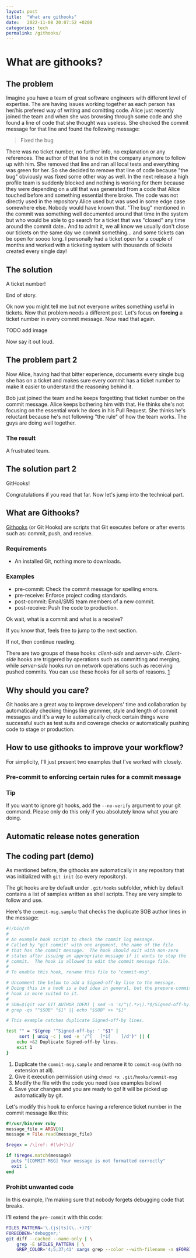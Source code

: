 ```yaml
---
layout: post
title:  "What are githooks"
date:   2022-11-08 20:07:52 +0200
categories: tech
permalink: /githooks/
---
```


# What are githooks?
## The problem
Imagine you have a team of great software engineers with different level of expertise. 
The are having issues working together as each person has her/his prefered way of writing and comitting code.
Alice just recently joined the team and when she was browsing through some code and she found a line of code that she thought was useless.
She checked the commit message for that line and found the following message:

> Fixed the bug

There was no ticket number, no further info, no explanation or any references. The author of that line is not in the company anymore to follow up with him.
She removed that line and ran all local tests and everything was green for her. 
So she decided to remove that line of code because "the bug" obviously was fixed some other way as well.
In the next release a high profile team is suddenly blocked and nothing is working for them because they were depending on a util that was generated from a code that Alice touched before and something essential there broke.
The code was not directly used in the repository Alice used but was used in some edge case somewhere else. Nobody would have known that. "The bug" mentioned in the commit was something well documented around that time in the system but who would be able to go search for a ticket that was "closed" any time around the commit date.. And to admit it, we all know we usually don't close our tickets on the same day we commit something... and some tickets can be open for soooo long. I personally had a ticket open for a couple of months and worked with a ticketing system with thousands of tickets created every single day! 

## The solution
A ticket number!

End of story.

Ok now you might tell me but not everyone writes something useful in tickets. Now that problem needs a different post. Let's focus on __forcing__ a ticket number in every commit message. Now read that again.

TODO add image

Now say it out loud.

## The problem part 2
Now Alice, having had that bitter experience, documents every single bug she has on a ticket and makes sure every commit has a ticket number to make it easier to understand the reasoning behind it.

Bob just joined the team and he keeps forgetting that ticket number on the commit message.
Alice keeps bothering him with that.
He thinks she's not focusing on the essential work he does in his Pull Request. She thinks he's reluctant because he's not following "the rule" of how the team works. The guys are doing well together.

### The result
A frustrated team.

## The solution part 2
GitHooks!

Congratulations if you read that far. Now let's jump into the technical part.

## What are Githooks?
[Githooks](https://githooks.com/) (or Git Hooks) are scripts that Git executes before or after events such as: commit, push, and receive.

### Requirements
* An installed Git, nothing more to downloads.

### Examples

* pre-commit: Check the commit message for spelling errors.
* pre-receive: Enforce project coding standards.
* post-commit: Email/SMS team members of a new commit.
* post-receive: Push the code to production.

Ok wait, what is a commit and what is a receive?

If you know that, feels free to jump to the next section.

If not, then continue reading.

<!--- do we need this part?
-->
There are two groups of these hooks: *client-side* and *server-side*. 
*Client-side* hooks are triggered by operations such as committing and merging, 
while *server-side* hooks run on network operations such as receiving pushed commits. 
You can use these hooks for all sorts of reasons. [1](https://git-scm.com/book/en/v2/Customizing-Git-Git-Hooks)

<!--- These scripts run before and after pushes to the server.-->

<!---todo add figure-->



## Why should you care?

Git hooks are a great way to improve developers' time and collaboration by automatically checking things like grammer, style and length of commit messages and it's a way to automatically check certain things were successful such as test suits and coverage checks or automatically pushing code to stage or production.

## How to use githooks to improve your workflow?

For simplicity, I'll just present two examples that I've worked with closely.

### Pre-commit to enforcing certain rules for a commit message


### Tip
If you want to ignore git hooks, add the  `--no-verify` argument to your git command. Please only do this only if you absolutely know what you are doing.

## Automatic release notes generation

## The coding part (demo)
As mentioned before, the githooks are automatically in any repository that was initialized with `git init` (so every repository).

The git hooks are by default under `.git/hooks` subfolder, which by default contains a list of samples written as shell scripts. They are very simple to follow and use.

Here's the `commit-msg.sample` that checks the duplicate SOB author lines in the message:
```bash
#!/bin/sh
#
# An example hook script to check the commit log message.
# Called by "git commit" with one argument, the name of the file
# that has the commit message.  The hook should exit with non-zero
# status after issuing an appropriate message if it wants to stop the
# commit.  The hook is allowed to edit the commit message file.
#
# To enable this hook, rename this file to "commit-msg".

# Uncomment the below to add a Signed-off-by line to the message.
# Doing this in a hook is a bad idea in general, but the prepare-commit-msg
# hook is more suited to it.
#
# SOB=$(git var GIT_AUTHOR_IDENT | sed -n 's/^\(.*>\).*$/Signed-off-by: \1/p')
# grep -qs "^$SOB" "$1" || echo "$SOB" >> "$1"

# This example catches duplicate Signed-off-by lines.

test "" = "$(grep '^Signed-off-by: ' "$1" |
	 sort | uniq -c | sed -e '/^[ 	]*1[ 	]/d')" || {
	echo >&2 Duplicate Signed-off-by lines.
	exit 1
}
```

1. Duplicate the `commit-msg.sample` and rename it to `commit-msg` (with no extension at all).
1. Give it execution permission using `chmod +x .git/hooks/commit-msg`
1. Modify the file with the code you need (see examples below)
1. Save your changes and you are ready to go! It will be picked up automatically by git.

Let's modify this hook to enforce having a reference ticket number in the commit message like this:
```ruby
#!/usr/bin/env ruby
message_file = ARGV[0]
message = File.read(message_file)

$regex = /\[ref: #(\d+)\]/

if !$regex.match(message)
  puts "[COMMIT-MSG] Your message is not formatted correctly"
  exit 1
end
```

### Prohibt unwanted code
In this example, I'm making sure that nobody forgets debugging code that breaks.

I'll extend the `pre-commit` with this code:

```bash
FILES_PATTERN='\.(js|ts)(\..+)?$'
FORBIDDEN='debugger;'
git diff --cached --name-only | \
    grep -E $FILES_PATTERN | \
    GREP_COLOR='4;5;37;41' xargs grep --color --with-filename -n $FORBIDDEN && echo 'COMMIT REJECTED Found "$FORBIDDEN" references. Please remove them before commiting' && exit 1
```